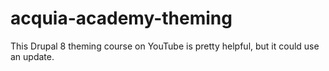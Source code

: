 # acquia-academy-theming

This Drupal 8 theming course on YouTube is pretty helpful, but it could use an update.
